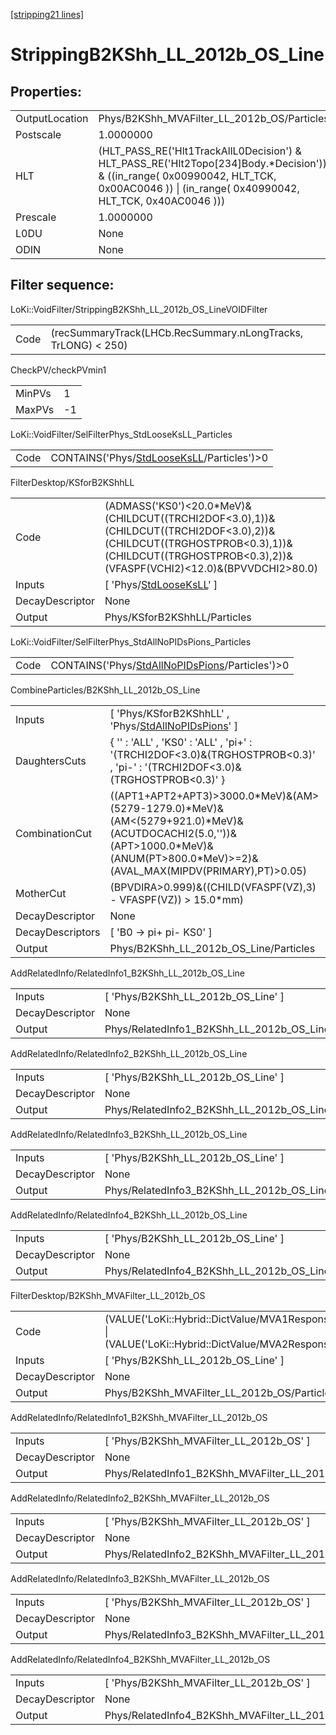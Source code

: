 [[stripping21 lines]](./stripping21-index)

# StrippingB2KShh_LL_2012b_OS_Line

## Properties:

|                |                                                                                                                                                                                            |
|----------------|--------------------------------------------------------------------------------------------------------------------------------------------------------------------------------------------|
| OutputLocation | Phys/B2KShh_MVAFilter_LL_2012b_OS/Particles                                                                                                                                                |
| Postscale      | 1.0000000                                                                                                                                                                                  |
| HLT            | (HLT_PASS_RE('Hlt1TrackAllL0Decision') & HLT_PASS_RE('Hlt2Topo[234]Body.\*Decision')) & ((in_range( 0x00990042, HLT_TCK, 0x00AC0046 )) \| (in_range( 0x40990042, HLT_TCK, 0x40AC0046 ))) |
| Prescale       | 1.0000000                                                                                                                                                                                  |
| L0DU           | None                                                                                                                                                                                       |
| ODIN           | None                                                                                                                                                                                       |

## Filter sequence:

LoKi::VoidFilter/StrippingB2KShh_LL_2012b_OS_LineVOIDFilter

|      |                                                               |
|------|---------------------------------------------------------------|
| Code | (recSummaryTrack(LHCb.RecSummary.nLongTracks, TrLONG) \< 250) |

CheckPV/checkPVmin1

|        |     |
|--------|-----|
| MinPVs | 1   |
| MaxPVs | -1  |

LoKi::VoidFilter/SelFilterPhys_StdLooseKsLL_Particles

|      |                                                                                          |
|------|------------------------------------------------------------------------------------------|
| Code | CONTAINS('Phys/[StdLooseKsLL](./stripping21-commonparticles-stdlooseksll)/Particles')\>0 |

FilterDesktop/KSforB2KShhLL

|                 |                                                                                                                                                                                                    |
|-----------------|----------------------------------------------------------------------------------------------------------------------------------------------------------------------------------------------------|
| Code            | (ADMASS('KS0')\<20.0\*MeV)&(CHILDCUT((TRCHI2DOF\<3.0),1))&(CHILDCUT((TRCHI2DOF\<3.0),2))&(CHILDCUT((TRGHOSTPROB\<0.3),1))&(CHILDCUT((TRGHOSTPROB\<0.3),2))&(VFASPF(VCHI2)\<12.0)&(BPVVDCHI2\>80.0) |
| Inputs          | [ 'Phys/[StdLooseKsLL](./stripping21-commonparticles-stdlooseksll)' ]                                                                                                                            |
| DecayDescriptor | None                                                                                                                                                                                               |
| Output          | Phys/KSforB2KShhLL/Particles                                                                                                                                                                       |

LoKi::VoidFilter/SelFilterPhys_StdAllNoPIDsPions_Particles

|      |                                                                                                    |
|------|----------------------------------------------------------------------------------------------------|
| Code | CONTAINS('Phys/[StdAllNoPIDsPions](./stripping21-commonparticles-stdallnopidspions)/Particles')\>0 |

CombineParticles/B2KShh_LL_2012b_OS_Line

|                  |                                                                                                                                                                                           |
|------------------|-------------------------------------------------------------------------------------------------------------------------------------------------------------------------------------------|
| Inputs           | [ 'Phys/KSforB2KShhLL' , 'Phys/[StdAllNoPIDsPions](./stripping21-commonparticles-stdallnopidspions)' ]                                                                                  |
| DaughtersCuts    | { '' : 'ALL' , 'KS0' : 'ALL' , 'pi+' : '(TRCHI2DOF\<3.0)&(TRGHOSTPROB\<0.3)' , 'pi-' : '(TRCHI2DOF\<3.0)&(TRGHOSTPROB\<0.3)' }                                                            |
| CombinationCut   | ((APT1+APT2+APT3)\>3000.0\*MeV)&(AM\>(5279-1279.0)\*MeV)&(AM\<(5279+921.0)\*MeV)&(ACUTDOCACHI2(5.0,''))&(APT\>1000.0\*MeV)&(ANUM(PT\>800.0\*MeV)\>=2)&(AVAL_MAX(MIPDV(PRIMARY),PT)\>0.05) |
| MotherCut        | (BPVDIRA\>0.999)&((CHILD(VFASPF(VZ),3) - VFASPF(VZ)) \> 15.0\*mm)                                                                                                                         |
| DecayDescriptor  | None                                                                                                                                                                                      |
| DecayDescriptors | [ 'B0 -\> pi+ pi- KS0' ]                                                                                                                                                                |
| Output           | Phys/B2KShh_LL_2012b_OS_Line/Particles                                                                                                                                                    |

AddRelatedInfo/RelatedInfo1_B2KShh_LL_2012b_OS_Line

|                 |                                                     |
|-----------------|-----------------------------------------------------|
| Inputs          | [ 'Phys/B2KShh_LL_2012b_OS_Line' ]                |
| DecayDescriptor | None                                                |
| Output          | Phys/RelatedInfo1_B2KShh_LL_2012b_OS_Line/Particles |

AddRelatedInfo/RelatedInfo2_B2KShh_LL_2012b_OS_Line

|                 |                                                     |
|-----------------|-----------------------------------------------------|
| Inputs          | [ 'Phys/B2KShh_LL_2012b_OS_Line' ]                |
| DecayDescriptor | None                                                |
| Output          | Phys/RelatedInfo2_B2KShh_LL_2012b_OS_Line/Particles |

AddRelatedInfo/RelatedInfo3_B2KShh_LL_2012b_OS_Line

|                 |                                                     |
|-----------------|-----------------------------------------------------|
| Inputs          | [ 'Phys/B2KShh_LL_2012b_OS_Line' ]                |
| DecayDescriptor | None                                                |
| Output          | Phys/RelatedInfo3_B2KShh_LL_2012b_OS_Line/Particles |

AddRelatedInfo/RelatedInfo4_B2KShh_LL_2012b_OS_Line

|                 |                                                     |
|-----------------|-----------------------------------------------------|
| Inputs          | [ 'Phys/B2KShh_LL_2012b_OS_Line' ]                |
| DecayDescriptor | None                                                |
| Output          | Phys/RelatedInfo4_B2KShh_LL_2012b_OS_Line/Particles |

FilterDesktop/B2KShh_MVAFilter_LL_2012b_OS

|                 |                                                                                                                                        |
|-----------------|----------------------------------------------------------------------------------------------------------------------------------------|
| Code            | (VALUE('LoKi::Hybrid::DictValue/MVA1Response_LL_2012b_OS')\>-0.2) \| (VALUE('LoKi::Hybrid::DictValue/MVA2Response_LL_2012b_OS')\>-0.2) |
| Inputs          | [ 'Phys/B2KShh_LL_2012b_OS_Line' ]                                                                                                   |
| DecayDescriptor | None                                                                                                                                   |
| Output          | Phys/B2KShh_MVAFilter_LL_2012b_OS/Particles                                                                                            |

AddRelatedInfo/RelatedInfo1_B2KShh_MVAFilter_LL_2012b_OS

|                 |                                                          |
|-----------------|----------------------------------------------------------|
| Inputs          | [ 'Phys/B2KShh_MVAFilter_LL_2012b_OS' ]                |
| DecayDescriptor | None                                                     |
| Output          | Phys/RelatedInfo1_B2KShh_MVAFilter_LL_2012b_OS/Particles |

AddRelatedInfo/RelatedInfo2_B2KShh_MVAFilter_LL_2012b_OS

|                 |                                                          |
|-----------------|----------------------------------------------------------|
| Inputs          | [ 'Phys/B2KShh_MVAFilter_LL_2012b_OS' ]                |
| DecayDescriptor | None                                                     |
| Output          | Phys/RelatedInfo2_B2KShh_MVAFilter_LL_2012b_OS/Particles |

AddRelatedInfo/RelatedInfo3_B2KShh_MVAFilter_LL_2012b_OS

|                 |                                                          |
|-----------------|----------------------------------------------------------|
| Inputs          | [ 'Phys/B2KShh_MVAFilter_LL_2012b_OS' ]                |
| DecayDescriptor | None                                                     |
| Output          | Phys/RelatedInfo3_B2KShh_MVAFilter_LL_2012b_OS/Particles |

AddRelatedInfo/RelatedInfo4_B2KShh_MVAFilter_LL_2012b_OS

|                 |                                                          |
|-----------------|----------------------------------------------------------|
| Inputs          | [ 'Phys/B2KShh_MVAFilter_LL_2012b_OS' ]                |
| DecayDescriptor | None                                                     |
| Output          | Phys/RelatedInfo4_B2KShh_MVAFilter_LL_2012b_OS/Particles |
